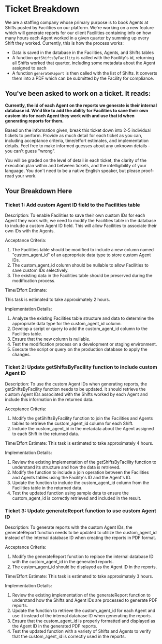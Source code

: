 # Ticket Breakdown

We are a staffing company whose primary purpose is to book Agents at Shifts posted by Facilities on our platform. We're working on a new feature which will generate reports for our client Facilities containing info on how many hours each Agent worked in a given quarter by summing up every Shift they worked. Currently, this is how the process works:

- Data is saved in the database in the Facilities, Agents, and Shifts tables
- A function `getShiftsByFacility` is called with the Facility's id, returning all Shifts worked that quarter, including some metadata about the Agent assigned to each
- A function `generateReport` is then called with the list of Shifts. It converts them into a PDF which can be submitted by the Facility for compliance.

## You've been asked to work on a ticket. It reads:

**Currently, the id of each Agent on the reports we generate is their internal database id. We'd like to add the ability for Facilities to save their own custom ids for each Agent they work with and use that id when generating reports for them.**

Based on the information given, break this ticket down into 2-5 individual tickets to perform. Provide as much detail for each ticket as you can, including acceptance criteria, time/effort estimates, and implementation details. Feel free to make informed guesses about any unknown details - you can't guess "wrong".

You will be graded on the level of detail in each ticket, the clarity of the execution plan within and between tickets, and the intelligibility of your language. You don't need to be a native English speaker, but please proof-read your work.

## Your Breakdown Here

### Ticket 1: Add custom Agent ID field to the Facilities table

Description:
To enable Facilities to save their own custom IDs for each Agent they work with, we need to modify the Facilities table in the database to include a custom Agent ID field. This will allow Facilities to associate their own IDs with the Agents.

Acceptance Criteria:

1. The Facilities table should be modified to include a new column named "custom_agent_id" of an appropriate data type to store custom Agent IDs.
2. The custom_agent_id column should be nullable to allow Facilities to save custom IDs selectively.
3. The existing data in the Facilities table should be preserved during the modification process.

Time/Effort Estimate:

This task is estimated to take approximately 2 hours.

Implementation Details:

1. Analyze the existing Facilities table structure and data to determine the appropriate data type for the custom_agent_id column.
2. Develop a script or query to add the custom_agent_id column to the Facilities table.
3. Ensure that the new column is nullable.
4. Test the modification process on a development or staging environment.
5. Execute the script or query on the production database to apply the changes.

### Ticket 2: Update getShiftsByFacility function to include custom Agent ID

Description:
To use the custom Agent IDs when generating reports, the getShiftsByFacility function needs to be updated. It should retrieve the custom Agent IDs associated with the Shifts worked by each Agent and include this information in the returned data.

Acceptance Criteria:

1. Modify the getShiftsByFacility function to join the Facilities and Agents tables to retrieve the custom_agent_id column for each Shift.
2. Include the custom_agent_id in the metadata about the Agent assigned to each Shift in the returned data.

Time/Effort Estimate:
This task is estimated to take approximately 4 hours.

Implementation Details:

1. Review the existing implementation of the getShiftsByFacility function to understand its structure and how the data is retrieved.
2. Modify the function to include a join operation between the Facilities and Agents tables using the Facility's ID and the Agent's ID.
3. Update the function to include the custom_agent_id column from the Facilities table in the returned data.
4. Test the updated function using sample data to ensure the custom_agent_id is correctly retrieved and included in the result.

### Ticket 3: Update generateReport function to use custom Agent ID

Description:
To generate reports with the custom Agent IDs, the generateReport function needs to be updated to utilize the custom_agent_id instead of the internal database ID when creating the reports in PDF format.

Acceptance Criteria:

1. Modify the generateReport function to replace the internal database ID with the custom_agent_id in the generated reports.
2. The custom_agent_id should be displayed as the Agent ID in the reports.

Time/Effort Estimate:
This task is estimated to take approximately 3 hours.

Implementation Details:

1. Review the existing implementation of the generateReport function to understand how the Shifts and Agent IDs are processed to generate PDF reports.
2. Update the function to retrieve the custom_agent_id for each Agent and use it instead of the internal database ID when generating the reports.
3. Ensure that the custom_agent_id is properly formatted and displayed as the Agent ID in the generated PDF reports.
4. Test the updated function with a variety of Shifts and Agents to verify that the custom_agent_id is correctly used in the reports.
